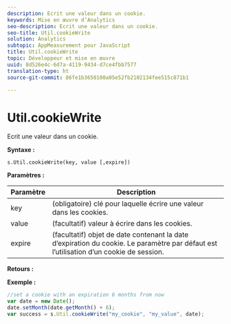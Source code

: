 ```yaml
---
description: Ecrit une valeur dans un cookie.
keywords: Mise en œuvre d’Analytics
seo-description: Ecrit une valeur dans un cookie.
seo-title: Util.cookieWrite
solution: Analytics
subtopic: AppMeasurement pour JavaScript
title: Util.cookieWrite
topic: Développeur et mise en œuvre
uuid: 8d526e4c-6d7a-4119-9434-d7ce4fbb7577
translation-type: ht
source-git-commit: 86fe1b3650100a05e52fb2102134fee515c871b1

---
```



# Util.cookieWrite

Ecrit une valeur dans un cookie.

**Syntaxe :**

```
s.Util.cookieWrite(key, value [,expire])
```

**Paramètres :**

| Paramètre | Description |
|---|---|
| key | (obligatoire) clé pour laquelle écrire une valeur dans les cookies. |
| value | (facultatif) valeur à écrire dans les cookies. |
| expire | (facultatif) objet de date contenant la date d’expiration du cookie. Le paramètre par défaut est l’utilisation d’un cookie de session. |

**Retours :**

**Exemple :**

```js
//set a cookie with an expiration 6 months from now 
var date = new Date(); 
date.setMonth(date.getMonth() + 6); 
var success = s.Util.cookieWrite("my_cookie", "my_value", date);
```

